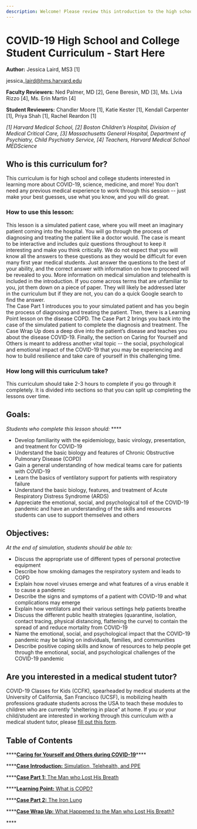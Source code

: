 ```yaml
---
description: Welcome! Please review this introduction to the high school/college materials.
---
```


# COVID-19 High School and College Student Curriculum - Start Here

**Author:** Jessica Laird, MS3 \[1\]

jessica\_laird@hms.harvard.edu 

**Faculty Reviewers:** Ned Palmer, MD \[2\], Gene Beresin, MD \[3\], Ms. Livia Rizzo \[4\], Ms. Erin Martin \[4\]

**Student Reviewers:** Chandler Moore \[1\], Katie Kester \[1\], Kendall Carpenter \[1\], Priya Shah \[1\], Rachel Reardon \[1\]

_\[1\] Harvard Medical School, \[2\] Boston Children’s Hospital, Division of Medical Critical Care, \[3\] Massachusetts General Hospital, Department of Psychiatry, Child Psychiatry Service, \[4\] Teachers, Harvard Medical School MEDScience_

## Who is this curriculum for?

This curriculum is for high school and college students interested in learning more about COVID-19, science, medicine, and more! You don’t need any previous medical experience to work through this session -- just make your best guesses, use what you know, and you will do great.

### How to use this lesson:

This lesson is a simulated patient case, where you will meet an imaginary patient coming into the hospital. You will go through the process of diagnosing and treating the patient like a doctor would. The case is meant to be interactive and includes quiz questions throughout to keep it interesting and make you think critically.  We do not expect that you will know all the answers to these questions as they would be difficult for even many first year medical students. Just answer the questions to the best of your ability, and the correct answer with information on how to proceed will be revealed to you. More information on medical simulation and telehealth is included in the introduction. If you come across terms that are unfamiliar to you, jot them down on a piece of paper. They will likely be addressed later in the curriculum but if they are not, you can do a quick Google search to find the answer.   
The Case Part 1 introduces you to your simulated patient and has you begin the process of diagnosing and treating the patient. Then, there is a Learning Point lesson on the disease COPD. The Case Part 2 brings you back into the case of the simulated patient to complete the diagnosis and treatment. The Case Wrap Up does a deep dive into the patient’s disease and teaches you about the disease COVID-19. Finally, the section on Caring for Yourself and Others is meant to address another vital topic -- the social, psychological and emotional impact of the COVID-19 that you may be experiencing and how to build resilience and take care of yourself in this challenging time.

### How long will this curriculum take?

This curriculum should take 2-3 hours to complete if you go through it completely. It is divided into sections so that you can split up completing the lessons over time.

## Goals:

_Students who complete this lesson should:_ ****

* Develop familiarity with the epidemiology, basic virology, presentation, and treatment for COVID-19
* Understand the basic biology and features of Chronic Obstructive Pulmonary Disease \(COPD\)
* Gain a general understanding of how medical teams care for patients with COVID-19
* Learn the basics of ventilatory support for patients with respiratory failure
* Understand the basic biology, features, and treatment of Acute Respiratory Distress Syndrome \(ARDS\)
* Appreciate the emotional, social, and psychological toll of the COVID-19 pandemic and have an understanding of the skills and resources students can use to support themselves and others 

## Objectives:

_At the end of simulation, students should be able to:_

* Discuss the appropriate use of different types of personal protective equipment 
* Describe how smoking damages the respiratory system and leads to COPD
* Explain how novel viruses emerge and what features of a virus enable it to cause a pandemic 
* Describe the signs and symptoms of a patient with COVID-19 and what complications may emerge
* Explain how ventilators and their various settings help patients breathe
* Discuss the different public health strategies \(quarantine, isolation, contact tracing, physical distancing, flattening the curve\) to contain the spread of and reduce mortality from COVID-19 
* Name the emotional, social, and psychological impact that the COVID-19 pandemic may be taking on individuals, families, and communities 
* Describe positive coping skills and know of resources to help people get through the emotional, social, and psychological challenges of the COVID-19 pandemic 

## Are you interested in a medical student tutor?

COVID-19 Classes for Kids \(CCFK\), spearheaded by medical students at the University of California, San Francisco \(UCSF\), is mobilizing health professions graduate students across the USA to teach these modules to children who are currently “sheltering in place” at home. If you or your child/student are interested in working through this curriculum with a medical student tutor, please [fill out this form](https://docs.google.com/forms/d/e/1FAIpQLScw9HAE9FDWLBmEbcC3DSrSABlKuJ6rGaoO6rA-6abwQ-LflQ/viewform).

## Table of Contents

\*\*\*\*[**Caring for Yourself and Others during COVID-19**](caring-for-yourself-and-others-during-covid-19.md)\*\*\*\*

\*\*\*\*[**Case Introduction:** Simulation, Telehealth, and PPE ](../../introduction-simulation-telehealth-and-personal-protective-equipment-ppe/introduction-simulation-telehealth-and-personal-protective-equipment-ppe.md)

\*\*\*\*[**Case Part 1:** The Man who Lost His Breath](../../introduction-simulation-telehealth-and-personal-protective-equipment-ppe/untitled.md) 

\*\*\*\*[**Learning Point:** What is COPD?](../../introduction-simulation-telehealth-and-personal-protective-equipment-ppe/learning-point-what-is-copd.md) 

\*\*\*\*[**Case Part 2:** The Iron Lung](../../introduction-simulation-telehealth-and-personal-protective-equipment-ppe/case-part-2-the-iron-lung.md)

\*\*\*\*[**Case Wrap Up:** What Happened to the Man who Lost His Breath?](../../introduction-simulation-telehealth-and-personal-protective-equipment-ppe/wrap-up-what-happened-to-the-man-who-lost-his-breath.md)

\*\*\*\*

